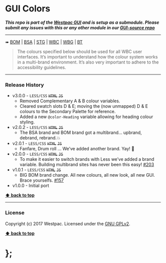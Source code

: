 GUI Colors
==========

***This repo is part of the [Westpac GUI](http://gel.westpacgroup.com.au/GUI/) and is setup as a submodule. Please submit any issues with this or any other
module in our [GUI-source repo](https://github.com/WestpacCXTeam/GUI-source/issues)***

----------------------------------------------------------------------------------------------------------------------------------------------------------------

➠
[BOM](http://westpaccxteam.github.io/GUI_colors/tests/BOM/) |
[BSA](http://westpaccxteam.github.io/GUI_colors/tests/BSA/) |
[STG](http://westpaccxteam.github.io/GUI_colors/tests/STG/) |
[WBC](http://westpaccxteam.github.io/GUI_colors/tests/WBC/) |
[WBG](http://westpaccxteam.github.io/GUI_colors/tests/WBG/) |
[BT](http://westpaccxteam.github.io/GUI_colors/tests/BT/)

> The colours specified below should be used for all WBC user interfaces. It’s important to understand how the colour system works in a multi-brand
> environment. It’s also very important to adhere to the accessibility guidelines.

----------------------------------------------------------------------------------------------------------------------------------------------------------------


### Release History

* v3.0.0 - `LESS/CSS` ~~`HTML`~~ ~~`JS`~~
	* Removed Complementary A & B colour variables.
	* Cleared swatch slots D & E; moving the (now unmapped) D & E colours to the Secondary Palette for reference.
	* Added a new `@color-Heading` variable allowing for heading colour styling.
* v2.0.2 - `LESS/CSS` ~~`HTML`~~ ~~`JS`~~
	* The BSA brand and BOM brand got a multibrand… upbrand, debrand, rebrand.💥
* v2.0.1 - `LESS/CSS` ~~`HTML`~~ ~~`JS`~~
	* Fanfare, Drum roll … We’ve added another brand. Yay! :clap:
* v2.0.0 - `LESS/CSS` ~~`HTML`~~ ~~`JS`~~
	* To make it easier to switch brands with Less we’ve added a brand variable. Building multibrand sites has never been this easy!
		[#203](https://github.com/WestpacCXTeam/GUI-source/issues/203)
* v1.0.1 - `LESS/CSS` ~~`HTML`~~ ~~`JS`~~
	* BIG BOM brand change. All new colours, all new look, all new GUI. Brace yourselfs.
		[#157](https://github.com/WestpacCXTeam/GUI-source/issues/157)
* v1.0.0 - Initial port

**[⬆ back to top](#content)**


----------------------------------------------------------------------------------------------------------------------------------------------------------------


### License

Copyright (c) 2017 Westpac. Licensed under the [GNU GPLv2](https://raw.githubusercontent.com/WestpacCXTeam/GUI_colors/master/LICENSE).

**[⬆ back to top](#content)**

# };